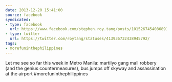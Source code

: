 ```yaml
---
date: 2013-12-20 15:41:00
source: facebook
syndicated:
- type: facebook
  url: https://www.facebook.com/stephen.roy.tang/posts/10152674540868912
- type: twitter
  url: https://twitter.com/roytang/statuses/413936732438945792/
tags:
- morefuninthephilippines
---
```


Let me see so far this week in Metro Manila: martilyo gang mall robbery (and the genius countermeasures), bus jumps off skyway and assassination at the airport #morefuninthephilippines